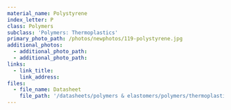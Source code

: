 ```yaml
---
material_name: Polystyrene
index_letter: P
class: Polymers
subclass: 'Polymers: Thermoplastics'
primary_photo_path: /photos/newphotos/119-polystyrene.jpg
additional_photos:
  - additional_photo_path:
  - additional_photo_path:
links:
  - link_title:
    link_address:
files:
  - file_name: Datasheet
    file_path: '/datasheets/polymers & elastomers/polymers/thermoplastics/polystyrene (ps).pdf'
---
```



